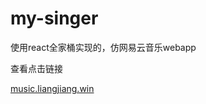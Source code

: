 # my-singer

使用react全家桶实现的，仿网易云音乐webapp

查看点击链接

<a target="_black" href="https://music.liangjiang.win">music.liangjiang.win</a>
